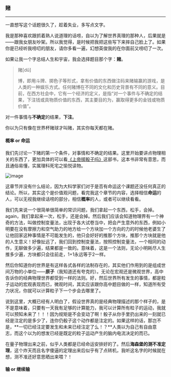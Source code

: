 ### 赌

---

一直想写这个话题很久了，趁着失业，多写点文字。

我是那种喜欢跟抓着熟人说道理的话唠，自以为了解世界真理的那种人，后果就是——跟我女朋友吵架。所以我觉得，是时候把我把这些写下来摔自己脸上了。如果你是已经听我唠叨的朋友，请你多看一遍，幻想英俊我的在你面前又唠叨了一次。

如果让我一个字总结人生和宇宙，我会选择题目那个字：**赌**。

> 赌[dǔ] 
> 
> 博，即用斗牌、掷色子等形式，拿有价值的东西做注码来赌输赢的游戏，是人类的一种娱乐方式。任何赌博在不同的文化和历史背景有不同的意义。目前，在西方社会中，它有一个经济的定义，是指“对一个事件与不确定的结果，下注钱或具物质价值的东西，其主要目的为，赢取得更多的金钱或物质价值”。

对一件事情与**不确定**的结果，**下注**。

你以为只有像在世界杯赌球才叫赌，其实你每天都在赌。

#### 概率 or 命运

我们先讨论一下赌的第一个条件，对事情和不确定的结果。这里开始要讲点物理相关的东西了，更加具体的可以看[《上帝掷骰子吗》](http://book.douban.com/subject/1467022/)这部书，这本书非常有意思，而且通俗易懂，实属理科死宅之愉悦读物。

![image](http://img3.douban.com/lpic/s1486674.jpg)

这章节并没有什么结论，因为大科学家们对于是否有命运这个课题还没任何真正的结论。所以，其实这个是价值观问题，看完我这个章节的内容，选择相信**命运**的人，可以无视我继续话唠的部分，相信**概率**的人，或者可以继续看看。

我们先来说一个很简单很简单的常识问题，我们拿起一个东西，松手，会掉。again，我们拿起来一次，松手，还是会掉。然后我们应该会知道物理界有一个神奇的方法，叫做控制变量法，出现于各大试卷当中，把会产生意外的东西，例如小明要在没有摩擦力和空气助力的地方给一个方块加一个方向的力的时候他老婆生了让他回家这种事情是不可能发生的，他只会好好的推那个方块，推那个方块就是他的人生意义！好像扯远了，我们回到控制变量法，按照控制变量法，一个相同的动作，无聊做多少遍，结果都是一致的。意味着，这是一个法则，无论小明耗尽人生推多少遍，方块都只会往前走，1+1永远等于2一样。

然后你知道你的世界是有这样各式各样的法制存在的，其实他们作用到的是组成世间万物的小单位——**原子**（我知道还有夸克的）。无论在宏观还是微观世界，高中告诉你的经典物理世界都受到一样的法则。好，然后世界所有发生的事情，都是粒子运动的宏观表现而已，微观时间，其实应该跟你高中题目做的一样，知道所有受力状况，你就可以计算粒子下一个步会去哪里了。

说到这里，大概已经有人明白了，假设世界真的是经典物理描述的那个样子的，是不是意味着，只要有一天我有足够的计算能力，我可以计算所有粒子的运动，我就可以预知未来了！！！因为规矩是不会变动了啊！骰子从你手里扔出来的一刻就已经是注定的是多少了，连你仍骰子这个动作都是注定的。如果这样的话，那岂不是，**一切已经注定要发生和未来已经注定了么！？**人类以为自己有自由意志，而这个以为的想发已经是既定的粒子运动产生的脑内电流决定的而已。

在量子物理出来之前，似乎人类都是已经命运安排好的了。然后**海森堡的测不准定理**，这个炸天而且名字傻逼的定理出来后似乎有了点转机，我听这名字的时候就在想，测不准还好意思晒出来喂？！

 	

#### 输 or 继续输